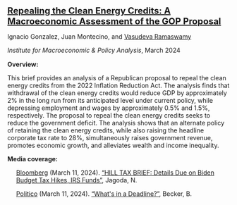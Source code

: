 <p style="margin-bottom: 5px; font-size: 20px;">
<b> <a href="https://impa.american.edu/repealing-the-clean-energy-credits/">Repealing the Clean Energy Credits: A Macroeconomic Assessment of the GOP Proposal</a></b>
</p>

<p style="margin-bottom: 5px;">
Ignacio Gonzalez, Juan Montecino, and <u>Vasudeva Ramaswamy</u>
</p>

<p style="margin-bottom: 15px;">
<i>Institute for Macroeconomic & Policy Analysis</i>, March 2024
</p>

<p style="margin-bottom: 10px;">
<b>Overview:</b> 
</p>

<p style="margin-bottom: 10px;">
This brief provides an analysis of a Republican proposal to repeal the clean energy credits from the 2022 Inflation Reduction Act. The analysis finds that withdrawal of the clean energy credits would reduce GDP by approximately 2% in the long run from its anticipated level under current policy, while depressing employment and wages by approximately 0.5% and 1.5%, respectively. The proposal to repeal the clean energy credits seeks to reduce the government deficit. The analysis shows that an alternate policy of retaining the clean energy credits, while also raising the headline corporate tax rate to 28%, simultaneously raises government revenue, promotes economic growth, and alleviates wealth and income inequality.
</p>

<p style="margin-bottom: 10px;">
<b>Media coverage:</b> 
</p>

<p style="margin-bottom: 10px;margin-left: 20px;">
<u>Bloomberg</u> (March 11, 2024). <a href="https://tinyurl.com/BloombergCoverage">“HILL TAX BRIEF: Details Due on Biden Budget Tax Hikes, IRS Funds”</a>, Jagoda, N.
</p>

<p style="margin-bottom: 30px;margin-left: 20px;">
<u>Politico</u> (March 11, 2024). <a href="https://www.politico.com/newsletters/weekly-tax/2024/03/11/whats-in-a-deadline-00146208">“What's in a Deadline?”</a>, Becker, B.
</p>
